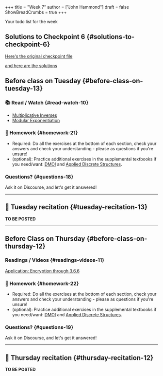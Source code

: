 +++
title = "Week 7"
author = ["John Hammond"]
draft = false
ShowBreadCrumbs = true
+++

Your todo list for the week
<!--more-->


## Solutions to Checkpoint 6 {#solutions-to-checkpoint-6}

[Here's the original checkpoint file](https://nextcloud.math.wichita.edu/index.php/s/wwWoxNxqwg7KeHK)

[and here are the solutions](https://nextcloud.math.wichita.edu/index.php/s/fzQCqMMDX7oKfo8)


## Before class on Tuesday {#before-class-on-tuesday-13}


### 📚 Read / Watch {#read-watch-10}

-   [Multiplicative
    Inverses](https://www.math.wichita.edu/~hammond/class-notes/section-multiplicative-inverses.html)
-   [Modular
    Exponentiation](https://www.math.wichita.edu/~hammond/class-notes/section-numtheory-modularexp.html)


### 📝 Homework {#homework-21}

-   Required: Do all the exercises at the bottom of each section, check
    your answers and check your understanding - please as questions if
    you're unsure!
-   (optional): Practice additional exercises in the supplemental
    textbooks if you need/want:
    [DMOI](http://discrete.openmathbooks.org/dmoi3/) and
    [Applied
    Discrete Structures](http://faculty.uml.edu/klevasseur/ads/index-ads.html).


### Questions? {#questions-18}

Ask it on Discourse, and let's get it answered!

---


## 🎥 Tuesday recitation {#tuesday-recitation-13}

**TO BE POSTED**

---


## Before Class on Thursday {#before-class-on-thursday-12}


### Readings / Videos {#readings-videos-11}

[Application:
Encryption through 3.6.6](https://www.math.wichita.edu/~hammond/class-notes/section-numtheory-encryption.html)


### 📝 Homework {#homework-22}

-   Required: Do all the exercises at the bottom of each section, check
    your answers and check your understanding - please as questions if
    you're unsure!
-   (optional): Practice additional exercises in the supplemental
    textbooks if you need/want:
    [DMOI](http://discrete.openmathbooks.org/dmoi3/) and
    [Applied
    Discrete Structures](http://faculty.uml.edu/klevasseur/ads/index-ads.html).


### Questions? {#questions-19}

Ask it on Discourse, and let's get it answered!

---


## 🎥 Thursday recitation {#thursday-recitation-12}

**TO BE POSTED**

